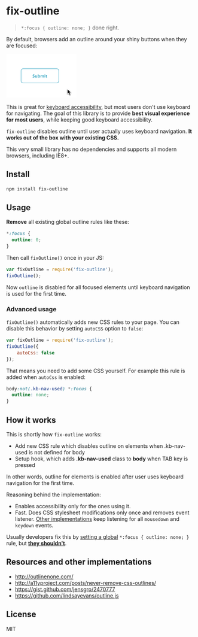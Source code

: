 # fix-outline

> ```*:focus { outline: none; }``` done right.

By default, browsers add an outline around your shiny buttons when they are focused:

![](docs/outline.gif)

This is great for [keyboard accessibility](http://webaim.org/techniques/keyboard/), but most users don't use keyboard for navigating. The goal of this library is to provide **best visual experience for most users**, while keeping good keyboard accessibility.

`fix-outline` disables outline until user actually uses keyboard navigation. **It works out of the box with your existing CSS.**

This very small library has no dependencies and supports all modern browsers, including IE8+.

## Install

```bash
npm install fix-outline
```

## Usage

**Remove** all existing global outline rules like these:

```css
*:focus {
  outline: 0;
}
```

Then call `fixOutline()` once in your JS:

```javascript
var fixOutline = require('fix-outline');
fixOutline();
```

Now `outline` is disabled for all focused elements until keyboard navigation is used for the first time.

### Advanced usage

`fixOutline()` automatically adds new CSS rules to your page.
You can disable this behavior by setting `autoCSS` option
to `false`:

```javascript
var fixOutline = require('fix-outline');
fixOutline({
    autoCss: false
});
```

That means you need to add some CSS yourself. For example this rule is added
when `autoCss` is enabled:

```css
body:not(.kb-nav-used) *:focus {
  outline: none;
}
```

## How it works

This is shortly how `fix-outline` works:

* Add new CSS rule which disables outline on elements when .kb-nav-used is not defined for body
* Setup hook, which adds **.kb-nav-used** class to **body** when TAB key is pressed

In other words, outline for elements is enabled
after user uses keyboard navigation for the first time.

Reasoning behind the implementation:

* Enables accessibility only for the ones using it.
* Fast. Does CSS stylesheet modifications only once and removes event listener. [Other implementations](https://github.com/lindsayevans/outline.js/blob/master/outline.js) keep listening for all `mousedown` and `keydown` events.

Usually developers fix this by [setting a global](http://stackoverflow.com/questions/3397113/how-to-remove-border-outline-around-text-input-boxes-chrome) `*:focus { outline: none; }` rule, but **[they shouldn't](http://outlinenone.com/)**.

## Resources and other implementations

* http://outlinenone.com/
* http://a11yproject.com/posts/never-remove-css-outlines/
* https://gist.github.com/jensgro/2470777
* https://github.com/lindsayevans/outline.js


## License

MIT
